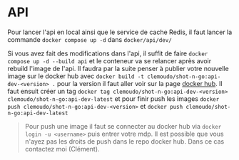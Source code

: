 # API

Pour lancer l'api en local ainsi que le service de cache Redis, il faut lancer la commande `docker compose up -d` dans `docker/api/dev/`

Si vous avez fait des modifications dans l'api, il suffit de faire `docker compose up -d --build api` et le conteneur va se relancer après avoir rebuild l'image de l'api. Il faudra par la suite penser à publier votre nouvelle image sur le docker hub avec `docker build -t clemoudo/shot-n-go:api-dev-<version> .` pour la version il faut aller voir sur la page [docker hub](https://hub.docker.com/r/clemoudo/shot-n-go/tags). Il faut ensuit créer un tag `docker tag clemoudo/shot-n-go:api-dev-<version> clemoudo/shot-n-go:api-dev-latest` et pour finir push les images `docker push clemoudo/shot-n-go:api-dev-<version>` et `docker push clemoudo/shot-n-go:api-dev-latest`

> Pour push une image il faut se connecter au docker hub via `docker login -u <username>` puis entrer votre mdp. Il est possible que vous n'ayez pas les droits de push dans le repo docker hub. Dans ce cas contactez moi (Clément).
